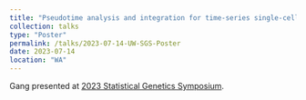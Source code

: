 ```yaml
---
title: "Pseudotime analysis and integration for time-series single-cell sequencing and imaging data"
collection: talks
type: "Poster"
permalink: /talks/2023-07-14-UW-SGS-Poster
date: 2023-07-14
location: "WA"
---
```

Gang presented at [2023 Statistical Genetics Symposium](https://www.biostat.washington.edu/events/statgensymposium2023). 